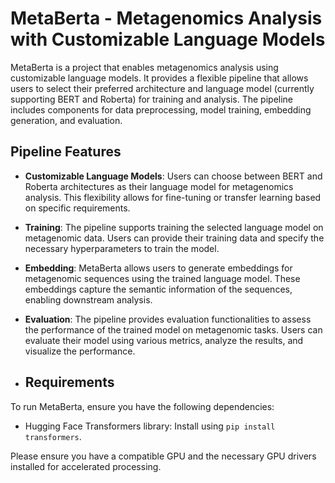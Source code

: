 # MetaBerta - Metagenomics Analysis with Customizable Language Models

MetaBerta is a project that enables metagenomics analysis using customizable language models. It provides a flexible pipeline that allows users to select their preferred architecture and language model (currently supporting BERT and Roberta) for training and analysis. The pipeline includes components for data preprocessing, model training, embedding generation, and evaluation.

## Pipeline Features

- **Customizable Language Models**: Users can choose between BERT and Roberta architectures as their language model for metagenomics analysis. This flexibility allows for fine-tuning or transfer learning based on specific requirements.

- **Training**: The pipeline supports training the selected language model on metagenomic data. Users can provide their training data and specify the necessary hyperparameters to train the model.

- **Embedding**: MetaBerta allows users to generate embeddings for metagenomic sequences using the trained language model. These embeddings capture the semantic information of the sequences, enabling downstream analysis.

- **Evaluation**: The pipeline provides evaluation functionalities to assess the performance of the trained model on metagenomic tasks. Users can evaluate their model using various metrics, analyze the results, and visualize the performance.

- ## Requirements

To run MetaBerta, ensure you have the following dependencies:

- Hugging Face Transformers library: Install using `pip install transformers`.

Please ensure you have a compatible GPU and the necessary GPU drivers installed for accelerated processing.

